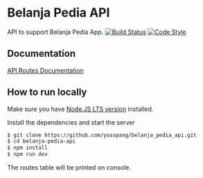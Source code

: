 # Belanja Pedia API

API to support Belanja Pedia App.
[![Build Status](https://img.shields.io/travis/yosspang/belanja_pedia_api.svg?style=flat-square)](http://travis-ci.org/yosspang/belanja_pedia_api) [![Code Style](https://img.shields.io/badge/code_style-standard-brightgreen.svg?style=flat-square)](https://standardjs.com/)

## Documentation
[API Routes Documentation](http://belanja-pedia-api.herokuapp.com/documentation)

## How to run locally
Make sure you have [Node.JS LTS version](https://nodejs.org/en/download/) installed.

Install the dependencies and start the server
```sh
$ git clone https://github.com/yosspang/belanja_pedia_api.git
$ cd belanja-pedia-api
$ npm install 
$ npm run dev
```
The routes table will be printed on console. 